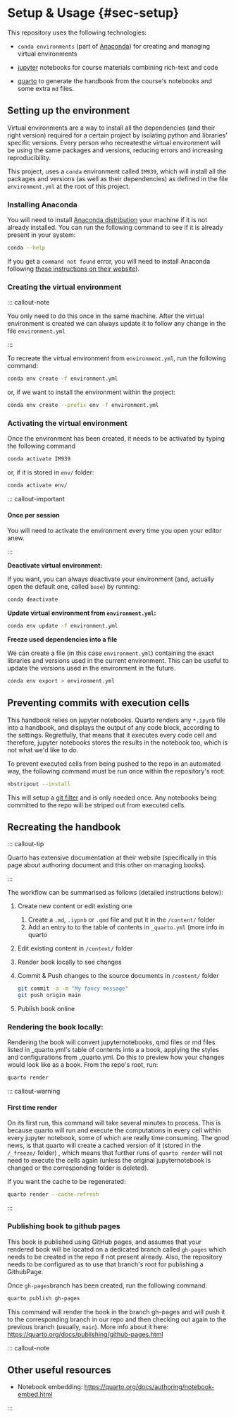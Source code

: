 # Setup & Usage {#sec-setup}

This repository uses the following technologies:

- `conda environments` (part of [Anaconda](https://www.anaconda.com/)) for creating and managing virtual environments

- [jupyter](https://jupyter.org/) notebooks for course materials combining rich-text and code

- [quarto](https://quarto.org) to generate the handbook from the course's notebooks and some extra `md` files.

## Setting up the environment

Virtual environments are a way to install all the dependencies (and their right version) required for a certain project by isolating python and libraries' specific versions. Every person who recreatesthe virtual environment will be using the same packages and versions, reducing errors and increasing reproducibility.

This project, uses a `conda` environment called `IM939`, which will install all the packages and versions (as well as their dependencies) as defined in the file `environment.yml` at the root of this project.

### Installing Anaconda

You will need to install [Anaconda distribution](https://www.anaconda.com) your machine if it is not already installed. You can run the following command to see if it is already present in your system:

``` bash
conda --help
```

If you get a `command not found` error, you will need to install Anaconda following [these instructions on their website](https://www.anaconda.com/distribution/)).

### Creating the virtual environment

::: callout-note

You only need to do this once in the same machine. After the virtual environment is created we can always update it to follow any change in the file `environment.yml`

:::

To recreate the virtual environment from `environment.yml`, run the following command:

``` bash
conda env create -f environment.yml
```

or, if we want to install the environment within the project:

``` bash
conda env create --prefix env -f environment.yml
```

### Activating the virtual environment

Once the environment has been created, it needs to be activated by typing the following command

``` bash
conda activate IM939
```

or, if it is stored in `env/` folder:

``` bash
conda activate env/
```

::: callout-important

#### Once per session

You will need to activate the environment every time you open your editor anew.

:::

**Deactivate virtual environment:**

If you want, you can always deactivate your environment (and, actually open the default one, called `base`) by running:

``` bash
conda deactivate
```

**Update virtual environment from `environment.yml`:**

``` bash
conda env update -f environment.yml
```

**Freeze used dependencies into a file**

We can create a file (in this case `environment.yml`) containing the exact libraries and versions used in the current environment. This can be useful to update the versions used in the environment in the future.

``` bash
conda env export > environment.yml
```

## Preventing commits with execution cells

This handbook relies on jupyter notebooks. Quarto renders any `*.ipynb` file into a handbook, and displays the output of any code block, according to the settings. Regretfully, that means that it executes every code cell and therefore, jupyter notebooks stores the results in the notebook too, which is not what we'd like to do.

To prevent executed cells from being pushed to the repo in an automated way, the following command must be run once within the repository's root:

```bash
nbstripout --install
```

This will setup a [git filter](https://github.com/kynan/nbstripout?tab=readme-ov-file#using-as-a-git-filter) and is only needed once. Any notebooks being committed to the repo will be striped out from executed cells.

## Recreating the handbook

::: callout-tip

Quarto has extensive documentation at their website (specifically in this page about authoring document and this other on managing books).

:::

The workflow can be summarised as follows (detailed instructions below):

1.  Create new content or edit existing one

    1.  Create a `.md`, `.iypnb` or `.qmd` file and put it in the `/content/` folder
    2.  Add an entry to to the table of contents in `_quarto.yml` (more info in quarto

2.  Edit existing content in `/content/` folder

3.  Render book locally to see changes

4.  Commit & Push changes to the source documents in `/content/` folder

    ``` bash
    git commit -a -m "My fancy message"
    git push origin main
    ```

5.  Publish book online

### Rendering the book locally:

Rendering the book will convert jupyternotebooks, qmd files or md files listed in \_quarto.yml's table of contents into a a book, applying the styles and configurations from \_quarto.yml. Do this to preview how your changes would look like as a book. From the repo's root, run:

``` bash
quarto render
```

::: callout-warning

#### First time render

On its first run, this command will take several minutes to process. This is because quarto will run and execute the computations in every cell within every jupyter notebook, some of which are really time consuming. The good news, is that quarto will create a cached version of it (stored in the `/_freeze/` folder) , which means that further runs of `quarto render` will not need to execute the cells again (unless the original jupyternotebook is changed or the corresponding folder is deleted).

If you want the cache to be regenerated:

``` bash
quarto render --cache-refresh
```

:::

### Publishing book to github pages

This book is published using GitHub pages, and assumes that your rendered book will be located on a dedicated branch called `gh-pages` which needs to be created in the repo if not present already. Also, the repository needs to be configured as to use that branch's root for publishing a GithubPage.

Once `gh-pages`branch has been created, run the following command:

``` bash
quarto publish gh-pages   
```

This command will render the book in the branch gh-pages and will push it to the corresponding branch in our repo and then checking out again to the previous branch (usually, `main`). More info about it here: <https://quarto.org/docs/publishing/github-pages.html>

::: callout-note

## Other useful resources

-   Notebook embedding: https://quarto.org/docs/authoring/notebook-embed.html

:::
